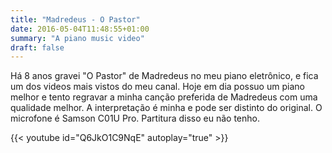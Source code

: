 ```yaml
---
title: "Madredeus - O Pastor"
date: 2016-05-04T11:48:55+01:00
summary: "A piano music video"
draft: false
---
```


Há 8 anos gravei "O Pastor" de Madredeus no meu piano eletrônico, e fica um dos videos mais vistos do meu canal. Hoje em dia possuo um piano melhor e tento regravar a minha canção preferida de Madredeus com uma qualidade melhor. A interpretação é minha e pode ser distinto do original. O microfone é Samson C01U Pro. Partitura disso eu não tenho.

{{< youtube id="Q6JkO1C9NqE" autoplay="true" >}}

